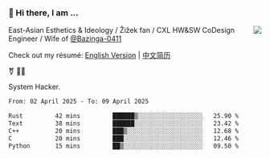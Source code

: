 ### 👋 Hi there, I am ...

<img align="right" src="https://github-readme-stats.vercel.app/api?username=victoryang00&show_icons=true&icon_color=0366d6&bg_color=ffffff&hide_title=true" />

East-Asian Esthetics & Ideology / Žižek fan / CXL HW&SW CoDesign Engineer / Wife of [@Bazinga-0411](https://bazinga-0411.github.io/)

Check out my résumé: [English Version](http://asplos.dev/) | [中文简历](http://asplos.dev/CN.html)

⚧️ 
🏳️‍⚧️ 

System Hacker.


<!--START_SECTION:waka-->

```txt
From: 02 April 2025 - To: 09 April 2025

Rust         42 mins         ██████▒░░░░░░░░░░░░░░░░░░   25.90 %
Text         38 mins         ██████░░░░░░░░░░░░░░░░░░░   23.42 %
C++          20 mins         ███▒░░░░░░░░░░░░░░░░░░░░░   12.68 %
C            20 mins         ███░░░░░░░░░░░░░░░░░░░░░░   12.46 %
Python       15 mins         ██▒░░░░░░░░░░░░░░░░░░░░░░   09.50 %
```

<!--END_SECTION:waka-->
